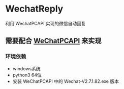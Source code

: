 # WechatReply
利用 WechatPCAPI 实现的微信自动回复

## 需要配合 [WeChatPCAPI](https://github.com/Manfiel/WechatPCAPI) 来实现

### 环境依赖
- windows系统
- python3 64位
- 安装 WeChatPCAPI 中的 Wechat-V2.7.1.82.exe 版本